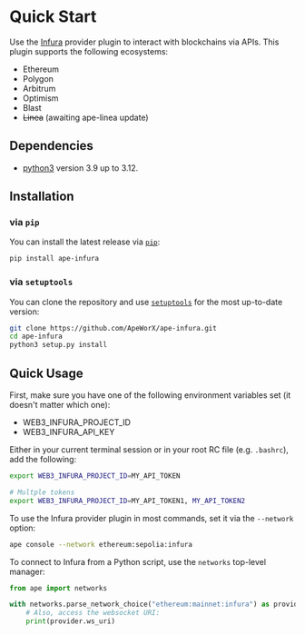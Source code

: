 # Quick Start

Use the [Infura](https://infura.io/) provider plugin to interact with blockchains via APIs.
This plugin supports the following ecosystems:

- Ethereum
- Polygon
- Arbitrum
- Optimism
- Blast
- ~~Linea~~ (awaiting ape-linea update)

## Dependencies

- [python3](https://www.python.org/downloads) version 3.9 up to 3.12.

## Installation

### via `pip`

You can install the latest release via [`pip`](https://pypi.org/project/pip/):

```bash
pip install ape-infura
```

### via `setuptools`

You can clone the repository and use [`setuptools`](https://github.com/pypa/setuptools) for the most up-to-date version:

```bash
git clone https://github.com/ApeWorX/ape-infura.git
cd ape-infura
python3 setup.py install
```

## Quick Usage

First, make sure you have one of the following environment variables set (it doesn't matter which one):

- WEB3_INFURA_PROJECT_ID
- WEB3_INFURA_API_KEY

Either in your current terminal session or in your root RC file (e.g. `.bashrc`), add the following:

```bash
export WEB3_INFURA_PROJECT_ID=MY_API_TOKEN

# Multple tokens
export WEB3_INFURA_PROJECT_ID=MY_API_TOKEN1, MY_API_TOKEN2
```

To use the Infura provider plugin in most commands, set it via the `--network` option:

```bash
ape console --network ethereum:sepolia:infura
```

To connect to Infura from a Python script, use the `networks` top-level manager:

```python
from ape import networks

with networks.parse_network_choice("ethereum:mainnet:infura") as provider:
    # Also, access the websocket URI:
    print(provider.ws_uri)
```
